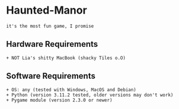# Haunted-Manor
    it's the most fun game, I promise

## Hardware Requirements
    + NOT Lia's shitty MacBook (shacky Tiles o.O)

## Software Requirements
    + OS: any (tested with Windows, MacOS and Debian)
    + Python (version 3.11.2 tested, older versions may don't work)
    + Pygame module (version 2.3.0 or newer)